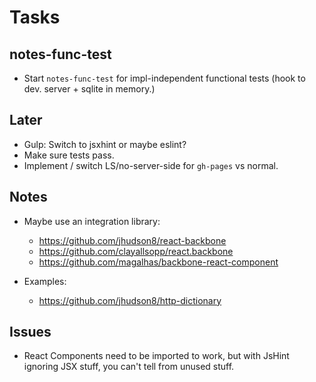 Tasks
=====

## notes-func-test

* Start `notes-func-test` for impl-independent functional tests (hook to dev. server + sqlite in memory.)

## Later

* Gulp: Switch to jsxhint or maybe eslint?
* Make sure tests pass.
* Implement / switch LS/no-server-side for `gh-pages` vs normal.

## Notes

* Maybe use an integration library:
    * https://github.com/jhudson8/react-backbone
    * https://github.com/clayallsopp/react.backbone
    * https://github.com/magalhas/backbone-react-component

* Examples:
    * https://github.com/jhudson8/http-dictionary

## Issues

* React Components need to be imported to work, but with JsHint ignoring
  JSX stuff, you can't tell from unused stuff.
